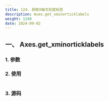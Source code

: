 ```yaml
---
title: 124. 获取X轴次刻度标签
description: Axes.get_xminorticklabels
weight: 1240
date: 2024-09-02
---
```

<style>
th, td {
  border: 1px solid rgb(190, 190, 190);
}
</style>


## 一、 Axes.get_xminorticklabels


### 1. 参数




### 2. 使用



```python


```


### 3. 源码
```python

```




